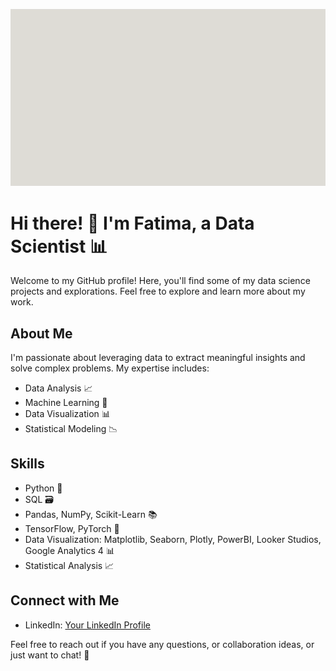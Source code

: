 ![WELCOME](fatima.gif)

# Hi there! 👋 I'm Fatima, a Data Scientist 📊

Welcome to my GitHub profile! Here, you'll find some of my data science projects and explorations. Feel free to explore and learn more about my work.

## About Me

I'm passionate about leveraging data to extract meaningful insights and solve complex problems. My expertise includes:

- Data Analysis 📈
- Machine Learning 🤖
- Data Visualization 📊
- Statistical Modeling 📉

## Skills

- Python 🐍
- SQL 🗃️
- Pandas, NumPy, Scikit-Learn 📚
- TensorFlow, PyTorch 🚀
- Data Visualization: Matplotlib, Seaborn, Plotly, PowerBI, Looker Studios, Google Analytics 4 📊
- Statistical Analysis 📈

## Connect with Me

- LinkedIn: [Your LinkedIn Profile](https://www.linkedin.com/in/fatima-azfar-ziya-52a566154/)

Feel free to reach out if you have any questions, or collaboration ideas, or just want to chat! 🚀

